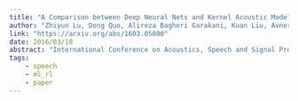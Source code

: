 ```yaml
---
title: "A Comparison between Deep Neural Nets and Kernel Acoustic Models for Speech Recognition"
author: "Zhiyun Lu, Dong Quo, Alireza Bagheri Garakani, Kuan Liu, Avner May, Aurélien Bellet, Linxi Fan, Michael Collins, Brian Kingsbury, Michael Picheny, Fei Sha"
link: "https://arxiv.org/abs/1603.05800"
date: 2016/03/18
abstract: "International Conference on Acoustics, Speech and Signal Processing (ICASSP), 2016."
tags:
    - speech
    - ml_rl
    - paper
---
```

